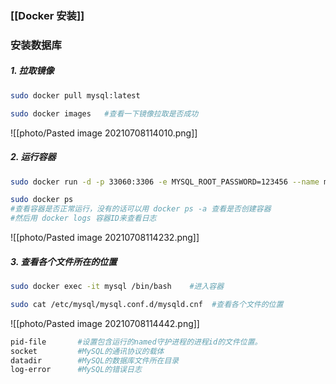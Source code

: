 ### [[Docker 安装]]

### 安装数据库

##### 1. 拉取镜像
```bash
sudo docker pull mysql:latest
```

```bash
sudo docker images   #查看一下镜像拉取是否成功
```
![[photo/Pasted image 20210708114010.png]]

##### 2. 运行容器
```bash
sudo docker run -d -p 33060:3306 -e MYSQL_ROOT_PASSWORD=123456 --name mysql mysql:latest
```

```bash
sudo docker ps
#查看容器是否正常运行，没有的话可以用 docker ps -a 查看是否创建容器
#然后用 docker logs 容器ID来查看日志
```
![[photo/Pasted image 20210708114232.png]]

##### 3. 查看各个文件所在的位置
```bash
sudo docker exec -it mysql /bin/bash    #进入容器
```

```bash
sudo cat /etc/mysql/mysql.conf.d/mysqld.cnf  #查看各个文件的位置
```

![[photo/Pasted image 20210708114442.png]]

```bash
pid-file       #设置包含运行的named守护进程的进程id的文件位置。
socket 		   #MySQL的通讯协议的载体
datadir		   #MySQL的数据库文件所在目录
log-error	   #MySQL的错误日志
```

